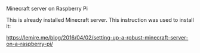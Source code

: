 Minecraft server on Raspberry Pi

This is already installed Minecraft server.
This instruction was used to install it:

https://lemire.me/blog/2016/04/02/setting-up-a-robust-minecraft-server-on-a-raspberry-pi/

